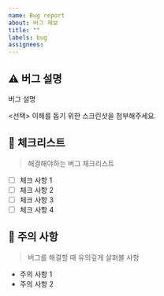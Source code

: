 ```yaml
---
name: Bug report
about: 버그 제보
title: ""
labels: bug
assignees:
---
```


## ⚠️ 버그 설명

버그 설명

<선택> 이해를 돕기 위한 스크린샷을 첨부해주세요.

## 📑 체크리스트

> 해결해야하는 버그 체크리스트

- [ ] 체크 사항 1
- [ ] 체크 사항 2
- [ ] 체크 사항 3
- [ ] 체크 사항 4

## 🚧 주의 사항

> 버그를 해결할 때 유의깊게 살펴볼 사항

- 주의 사항 1
- 주의 사항 2
